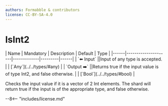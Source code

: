 ```yaml
---
authors: Formabble & contributors
license: CC-BY-SA-4.0
---
```



# IsInt2

<div class="sh-parameters" markdown="1">
| Name | Mandatory | Description | Default | Type |
|------|---------------------|-------------|---------|------|
| `⬅️ Input` ||Input of any type is accepted. | | [`Any`](../../types/#any) |
| `Output ➡️` ||Returns true if the input value is of type Int2, and false otherwise. | | [`Bool`](../../types/#bool) |

</div>

Checks the input value if it is a vector of 2 Int elements. The shard will return true if the input is of the appropriate type, and false otherwise.

--8<-- "includes/license.md"

